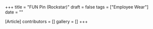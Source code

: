 +++
title = "FUN Pin (Rockstar)"
draft = false
tags = ["Employee Wear"]
date = ""

[Article]
contributors = []
gallery = []
+++